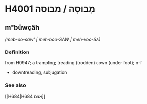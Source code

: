# H4001 מְבוּסָה / מבוסה

## mᵉbûwçâh

_(meb-oo-saw' | meh-boo-SAW | meh-voo-SA)_

### Definition

from H0947; a trampling; treading (trodden) down (under foot); n-f

- downtreading, subjugation

### See also

[[H684|H684 אצם]]
